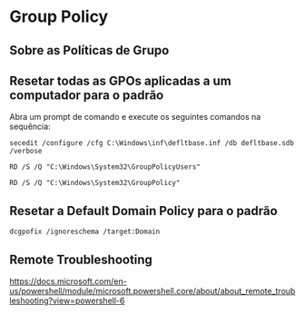 # Group Policy

## Sobre as Políticas de Grupo

## Resetar todas as GPOs aplicadas a um computador para o padrão

Abra um prompt de comando e execute os seguintes comandos na sequência:

```secedit /configure /cfg C:\Windows\inf\defltbase.inf /db defltbase.sdb /verbose```

```RD /S /Q "C:\Windows\System32\GroupPolicyUsers"```

```RD /S /Q "C:\Windows\System32\GroupPolicy"```

## Resetar a Default Domain Policy para o padrão

```dcgpofix /ignoreschema /target:Domain```

## Remote Troubleshooting

<https://docs.microsoft.com/en-us/powershell/module/microsoft.powershell.core/about/about_remote_troubleshooting?view=powershell-6>
